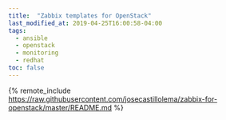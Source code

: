 ```yaml
---
title:  "Zabbix templates for OpenStack"
last_modified_at: 2019-04-25T16:00:58-04:00
tags:
  - ansible
  - openstack
  - monitoring
  - redhat
toc: false
---
```


{% remote_include https://raw.githubusercontent.com/josecastillolema/zabbix-for-openstack/master/README.md %}
